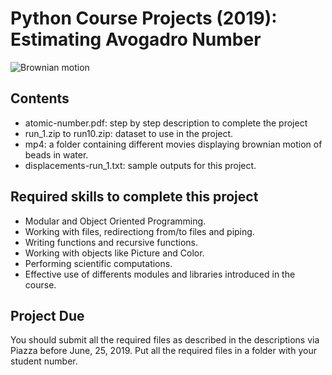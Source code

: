 # Python Course Projects (2019): Estimating Avogadro Number

![Brownian motion](Python-Project.gif)

## Contents
* atomic-number.pdf: step by step description to complete the project
* run_1.zip to run10.zip: dataset to use in the project.
* mp4: a folder containing different movies displaying brownian motion of beads in water.
* displacements-run_1.txt: sample outputs for this project.

## Required skills to complete this project
* Modular and Object Oriented Programming.
* Working with files, redirectiong from/to files and piping.
* Writing functions and recursive functions.
* Working with objects like Picture and Color.
* Performing scientific computations.
* Effective use of differents modules and libraries introduced in the course.

## Project Due
You should submit all the required files as described in the descriptions via Piazza before June, 25, 2019. Put all the required files in a folder with your student number.
